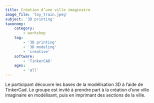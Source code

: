 ```yaml
---
title: Création d’une ville imaginaire
image_file: 'toy_train.jpeg'
subject: '3D printing'
taxonomy:
    category:
        - workshop
    tag:
        - '3D printing'
        - '3D modeling'
        - 'creative'
    software:
        - 'TinkerCAD'
    ages:
        - 'all'
---
```

Le participant découvre les bases de la modélisation 3D à l’aide de TinkerCad. Le groupe est invité à prendre part à la création d’une ville imaginaire en modélisant, puis en imprimant des sections de la ville.
